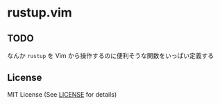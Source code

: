 # rustup.vim

## TODO
なんか `rustup` を Vim から操作するのに便利そうな関数をいっぱい定義する

## License
MIT License (See [LICENSE](LICENSE) for details)
